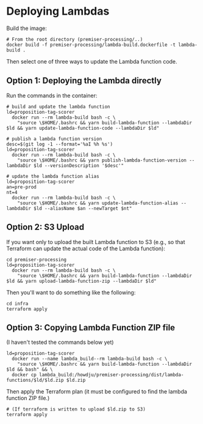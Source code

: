 # Deploying Lambdas

Build the image:

```
# From the root directory (premiser-processing/..)
docker build -f premiser-processing/lambda-build.dockerfile -t lambda-build .
```

Then select one of three ways to update the Lambda function code.

## Option 1: Deploying the Lambda directly

Run the commands in the container:

```
# build and update the lambda function
ld=proposition-tag-scorer
  docker run --rm lambda-build bash -c \
    "source \$HOME/.bashrc && yarn build-lambda-function --lambdaDir $ld && yarn update-lambda-function-code --lambdaDir $ld"

# publish a lambda function version
desc=$(git log -1 --format='%aI %h %s')
ld=proposition-tag-scorer
  docker run --rm lambda-build bash -c \
    "source \$HOME/.bashrc && yarn publish-lambda-function-version --lambdaDir $ld --versionDescription '$desc'"

# update the lambda function alias
ld=proposition-tag-scorer
an=pre-prod
nt=4
  docker run --rm lambda-build bash -c \
    "source \$HOME/.bashrc && yarn update-lambda-function-alias --lambdaDir $ld --aliasName $an --newTarget $nt"
```

## Option 2: S3 Upload

If you want only to upload the built Lambda function to S3 (e.g., so that Terraform can update the actual code
of the Lambda function):

```
cd premiser-processing
ld=proposition-tag-scorer
  docker run --rm lambda-build bash -c \
    "source \$HOME/.bashrc && yarn build-lambda-function --lambdaDir $ld && yarn upload-lambda-function-zip --lambdaDir $ld"
```

Then you'll want to do something like the following:

```
cd infra
terraform apply
```

## Option 3: Copying Lambda Function ZIP file

(I haven't tested the commands below yet)

```
ld=proposition-tag-scorer
  docker run --name lambda_build--rm lambda-build bash -c \
    "source \$HOME/.bashrc && yarn build-lambda-function --lambdaDir $ld && bash" && \
  docker cp lambda_build:/howdju/premiser-processing/dist/lambda-functions/$ld/$ld.zip $ld.zip
```

Then apply the Terraform plan (it must be configured to find the lambda function ZIP file.)

```
# (If terraform is written to upload $ld.zip to S3)
terraform apply
```
